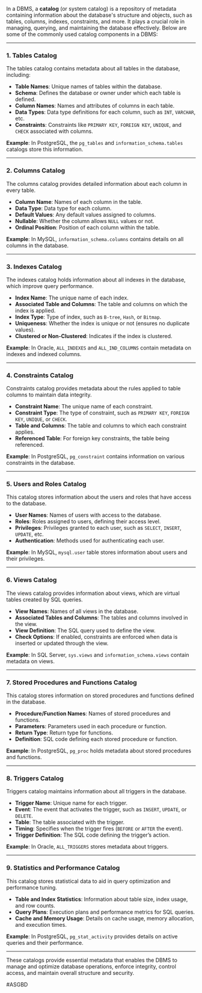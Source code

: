 In a DBMS, a **catalog** (or system catalog) is a repository of metadata containing information about the database's structure and objects, such as tables, columns, indexes, constraints, and more. It plays a crucial role in managing, querying, and maintaining the database effectively. Below are some of the commonly used catalog components in a DBMS:

---

### 1. **Tables Catalog**

The tables catalog contains metadata about all tables in the database, including:

- **Table Names**: Unique names of tables within the database.
- **Schema**: Defines the database or owner under which each table is defined.
- **Column Names**: Names and attributes of columns in each table.
- **Data Types**: Data type definitions for each column, such as `INT`, `VARCHAR`, etc.
- **Constraints**: Constraints like `PRIMARY KEY`, `FOREIGN KEY`, `UNIQUE`, and `CHECK` associated with columns.

**Example**:
In PostgreSQL, the `pg_tables` and `information_schema.tables` catalogs store this information.

---

### 2. **Columns Catalog**

The columns catalog provides detailed information about each column in every table.

- **Column Name**: Names of each column in the table.
- **Data Type**: Data type for each column.
- **Default Values**: Any default values assigned to columns.
- **Nullable**: Whether the column allows `NULL` values or not.
- **Ordinal Position**: Position of each column within the table.

**Example**:
In MySQL, `information_schema.columns` contains details on all columns in the database.

---

### 3. **Indexes Catalog**

The indexes catalog holds information about all indexes in the database, which improve query performance.

- **Index Name**: The unique name of each index.
- **Associated Table and Columns**: The table and columns on which the index is applied.
- **Index Type**: Type of index, such as `B-tree`, `Hash`, or `Bitmap`.
- **Uniqueness**: Whether the index is unique or not (ensures no duplicate values).
- **Clustered or Non-Clustered**: Indicates if the index is clustered.

**Example**:
In Oracle, `ALL_INDEXES` and `ALL_IND_COLUMNS` contain metadata on indexes and indexed columns.

---

### 4. **Constraints Catalog**

Constraints catalog provides metadata about the rules applied to table columns to maintain data integrity.

- **Constraint Name**: The unique name of each constraint.
- **Constraint Type**: The type of constraint, such as `PRIMARY KEY`, `FOREIGN KEY`, `UNIQUE`, or `CHECK`.
- **Table and Columns**: The table and columns to which each constraint applies.
- **Referenced Table**: For foreign key constraints, the table being referenced.

**Example**:
In PostgreSQL, `pg_constraint` contains information on various constraints in the database.

---

### 5. **Users and Roles Catalog**

This catalog stores information about the users and roles that have access to the database.

- **User Names**: Names of users with access to the database.
- **Roles**: Roles assigned to users, defining their access level.
- **Privileges**: Privileges granted to each user, such as `SELECT`, `INSERT`, `UPDATE`, etc.
- **Authentication**: Methods used for authenticating each user.

**Example**:
In MySQL, `mysql.user` table stores information about users and their privileges.

---

### 6. **Views Catalog**

The views catalog provides information about views, which are virtual tables created by SQL queries.

- **View Names**: Names of all views in the database.
- **Associated Tables and Columns**: The tables and columns involved in the view.
- **View Definition**: The SQL query used to define the view.
- **Check Options**: If enabled, constraints are enforced when data is inserted or updated through the view.

**Example**:
In SQL Server, `sys.views` and `information_schema.views` contain metadata on views.

---

### 7. **Stored Procedures and Functions Catalog**

This catalog stores information on stored procedures and functions defined in the database.

- **Procedure/Function Names**: Names of stored procedures and functions.
- **Parameters**: Parameters used in each procedure or function.
- **Return Type**: Return type for functions.
- **Definition**: SQL code defining each stored procedure or function.

**Example**:
In PostgreSQL, `pg_proc` holds metadata about stored procedures and functions.

---

### 8. **Triggers Catalog**

Triggers catalog maintains information about all triggers in the database.

- **Trigger Name**: Unique name for each trigger.
- **Event**: The event that activates the trigger, such as `INSERT`, `UPDATE`, or `DELETE`.
- **Table**: The table associated with the trigger.
- **Timing**: Specifies when the trigger fires (`BEFORE` or `AFTER` the event).
- **Trigger Definition**: The SQL code defining the trigger’s action.

**Example**:
In Oracle, `ALL_TRIGGERS` stores metadata about triggers.

---

### 9. **Statistics and Performance Catalog**

This catalog stores statistical data to aid in query optimization and performance tuning.

- **Table and Index Statistics**: Information about table size, index usage, and row counts.
- **Query Plans**: Execution plans and performance metrics for SQL queries.
- **Cache and Memory Usage**: Details on cache usage, memory allocation, and execution times.

**Example**:
In PostgreSQL, `pg_stat_activity` provides details on active queries and their performance.

---

These catalogs provide essential metadata that enables the DBMS to manage and optimize database operations, enforce integrity, control access, and maintain overall structure and security.

#ASGBD